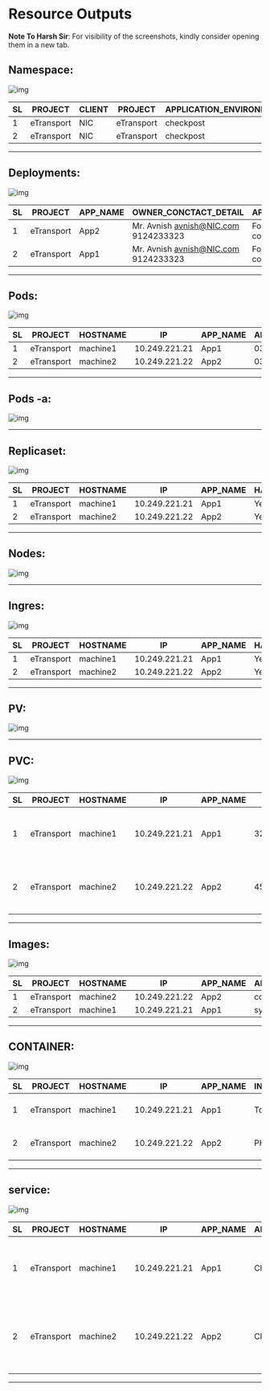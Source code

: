 # Resource Outputs

**Note To Harsh Sir**: For visibility of the screenshots, kindly consider opening them in a new tab.

## Namespace:
![img](https://i.imgur.com/muvBhpd.png)

| SL | PROJECT    | CLIENT | PROJECT    | APPLICATION_ENVIRONMENT | DATA_CENTER | SETUP_ENVIRONMENT |
|----|------------|--------|------------|--------------------------|-------------|-------------------|
| 1  | eTransport | NIC    | eTransport | checkpost                | dc-Delhi    | Staging           |
| 2  | eTransport | NIC    | eTransport | checkpost                | dc-Delhi    | Staging           |

__________________

## Deployments:
![img](https://i.imgur.com/YLuemH3.png)

| SL | PROJECT    | APP_NAME | OWNER_CONCTACT_DETAIL                | APP_DESCRIPTION            | DEPLOYMENT_DOCUMENT | DOCUMENT_PATH                               | DEPLOYMENT_DOCUMENT_TESTED | PUBLIC_URL                  | BACKUP | BACKUP_URL                              | LAST_BACKUP_DATE | BACKUP_TESTED | BACKUP_TESTED_DATE |
|----|------------|----------|--------------------------------------|-----------------------------|----------------------|---------------------------------------------|-----------------------------|-----------------------------|--------|-----------------------------------------|-------------------|----------------|---------------------|
| 1  | eTransport | App2     | Mr. Avnish avnish@NIC.com 9124233323 | For vehicle tax collection | Yes                  | [Readme.md](https://gitlab.com/checkpostApp2/Readme.md/) | No                          | [checkpost.parivahan.gov.in/](https://gitlab.com/checkpostApp2/backup) | Yes    | [backup](https://gitlab.com/checkpostApp2/backup) | 25-09-2023        | Yes            | 23-09-2023          |
| 2  | eTransport | App1     | Mr. Avnish avnish@NIC.com 9124233323 | For vehicle tax collection | Yes                  | [Readme.md](https://gitlab.com/checkpostApp1/Readme.md/) | No                          | [checkpost.parivahan.gov.in/](https://gitlab.com/checkpostApp1/backup) | Yes    | [backup](https://gitlab.com/checkpostApp1/backup) | 22-09-2023        | No             | N/A                 |

_______________

## Pods:
![img](https://i.imgur.com/On0jj66.png)

| SL | PROJECT    | HOSTNAME  | IP            | APP_NAME | APP_LAUNCH_DATE | LAST_APP_VERSION | GIT_REPO_URL                                | APP_PLATFORM  | PROGRAMMING_LANGUAGE | DEPLOYMENT_DEPENDENCIES | DATABASE | LOCAL_DB_NAME |
|----|------------|-----------|---------------|----------|------------------|------------------|---------------------------------------------|---------------|----------------------|-------------------------|----------|---------------|
| 1  | eTransport | machine1  | 10.249.221.21 | App1     | 03-01-2019       | Version_1        | [checkpostApp1](https://gitlab.com/checkpostApp1) | systemd       | Java                 | Tomcat                  | Postgres | vow4          |
| 2  | eTransport | machine2  | 10.249.221.22 | App2     | 03-01-2019       | Version_2        | [checkpostApp2](https://gitlab.com/checkpostApp2) | containerised | php                  | Tomcat                  | Postgres | vow4          |

__________________________


## Pods -a:
![img](https://i.imgur.com/h3ofiOd.png)


_________________

## Replicaset:
![img](https://i.imgur.com/kBE9Uke.png)

| SL | PROJECT    | HOSTNAME  | IP            | APP_NAME | HAPROXY_RUNNING | HAPROXY_PORT | HLB_IP         | PUBLIC_IP    | PUBLIC_URL                  |
|----|------------|-----------|---------------|----------|-----------------|--------------|----------------|--------------|-----------------------------|
| 1  | eTransport | machine1  | 10.249.221.21 | App1     | Yes             | 80           | 10.249.221.116 | 164.100.69.3 | [checkpost.parivahan.gov.in/](#) |
| 2  | eTransport | machine2  | 10.249.221.22 | App2     | Yes             | 80           | 10.249.221.116 | 164.100.69.3 | [checkpost.parivahan.gov.in/](#) |

_________

## Nodes:
![img](https://i.imgur.com/KmHLIeS.png)



_______

## Ingres:
![img](https://i.imgur.com/4xIbDXw.png)

| SL | PROJECT    | HOSTNAME | IP            | APP_NAME | HAPROXY_RUNNING | HAPROXY_PORT | HLB_IP         | PUBLIC_IP    | PUBLIC_URL                  |
|----|------------|----------|---------------|----------|-----------------|--------------|----------------|--------------|-----------------------------|
| 1  | eTransport | machine1 | 10.249.221.21 | App1     | Yes             | 80           | 10.249.221.116 | 164.100.69.3 | checkpost.parivahan.gov.in/ |
| 2  | eTransport | machine2 | 10.249.221.22 | App2     | Yes             | 80           | 10.249.221.116 | 164.100.69.3 | checkpost.parivahan.gov.in/ |


_____________

## PV:
![img](https://i.imgur.com/lIMTEtt.png)



_____________

## PVC:
![img](https://i.imgur.com/UImuooM.png)

| SL | PROJECT    | HOSTNAME | IP            | APP_NAME | WWNN       | OBJECT_STORAGE        | BUCKET_NAME | VG                        | NFS                 | LVM                                    |
|----|------------|----------|---------------|----------|------------|-----------------------|-------------|---------------------------|---------------------|----------------------------------------|
| 1  | eTransport | machine1 | 10.249.221.21 | App1     | 32j1wxc231 | objectstorage.nic.com | Check_Post  | /dev/mapper/vg0-lv0:500GB | IP:foldername /u01/ | home, opt, root, swap, tmp, usr, var, var_log_audit, lv0 |
| 2  | eTransport | machine2 | 10.249.221.22 | App2     | 45a8abc456 | objectstorage.nic.com | Check_Post  | /dev/mapper/vg0-lv0:500GB | IP:foldername /u01/ | home, opt, root, swap, tmp, usr, var, var_log_audit, lv0 |


____________

## Images:
![img](https://i.imgur.com/1Z7UMvP.png)

| SL | PROJECT    | HOSTNAME | IP            | APP_NAME | APP_PLATFORM  | PROGRAMMING_LANGUAGE | PROGRAMMING_LANGUAGE_VERSION | DEPLOYMENT_DEPENDENCIES                             |
|----|------------|----------|---------------|----------|---------------|-----------------------|-----------------------------|-----------------------------------------------------|
| 1  | eTransport | machine2 | 10.249.221.22 | App2     | containerised | php                   | 7.2                         | Java, Tomcat, CheckpostApp1                           |
| 2  | eTransport | machine1 | 10.249.221.21 | App1     | systemd       | Java                  | 1.8                         | Java, Tomcat, CheckpostApp2                           |


_________________

## CONTAINER:
![img](https://i.imgur.com/eckzqUC.png)

| SL | PROJECT    | HOSTNAME | IP            | APP_NAME | INTERPRETER_NAME | INSTANCE_NAME                                           | INSTANCE_PORT           | NAME_OF_DEPLOYMENT_FILE | DEPLOYED_FILE_PATH                                               | LOG_PATH                                                      |
|----|------------|----------|---------------|----------|------------------|---------------------------------------------------------|-------------------------|-------------------------|------------------------------------------------------------------|---------------------------------------------------------------|
| 1  | eTransport | machine1 | 10.249.221.21 | App1     | Tomcat           | tcat_checkpost_8083<br>tcat_checkpost_8084<br>tcat_checkpost_8085 | 8083<br>8084<br>8085    | CheckpostApp1.war       | /u01/tcat_checkpost_8083/webapps/<br>/u01/tcat_checkpost_8084/webapps/<br>/u01/tcat_checkpost_8085/webapps/ | /u01/tcat_checkpost_8083/logs/<br>/u01/tcat_checkpost_8084/logs/<br>/u01/tcat_checkpost_8085/logs/ |
| 2  | eTransport | machine2 | 10.249.221.22 | App2     | PHP              | tcat_checkpost_8083<br>tcat_checkpost_8084<br>tcat_checkpost_8085 | 8083<br>8084<br>8085    | CheckpostApp2.war       | /u01/tcat_checkpost_8083/webapps<br>/u01/tcat_checkpost_8084/webapps<br>/u01/tcat_checkpost_8085/webapps | /u01/tcat_checkpost_8083/logs<br>/u01/tcat_checkpost_8084/logs<br>/u01/tcat_checkpost_8085/logs |

________________________________

## service:
![img](https://i.imgur.com/yYgEF6u.png)

| SL | PROJECT    | HOSTNAME | IP            | APP_NAME | API_WEBSERVICE_NAME | DATABASE | DB_SERVER_READ     | DB_SERVER_WRITE    | LOCAL_DB_NAME | LOCAL_DB_IP | LISTENING_PORT_LOCAL_DB | OS_SERVICE                                           |
|----|------------|----------|---------------|----------|---------------------|----------|---------------------|---------------------|---------------|-------------|-------------------------|------------------------------------------------------|
| 1  | eTransport | machine1 | 10.249.221.21 | App1     | CheckpostWebService | Postgres | 10.246.40.186:5433 | 10.246.40.186:5433 | vow4          | 127.0.0.1   | 5439                    | master, cvd, nimbus(contro, spoole, hdb, proces, cdm), cam, nimbus(logmon |
| 2  | eTransport | machine2 | 10.249.221.22 | App2     | Checkpost_API       | Postgres | 10.246.40.182:5432 | 10.246.40.186:5433 | vow4          | 127.0.0.1   | 31                      | Master, cvd, nimbus(contro, spoole, cvfwd, zabbix_agentd, logmon, proces, cvfwd, cdm), cam |

___________________________________
